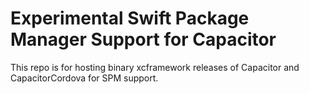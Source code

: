 # Experimental Swift Package Manager Support for Capacitor

This repo is for hosting binary xcframework releases of Capacitor and CapacitorCordova for SPM support.

